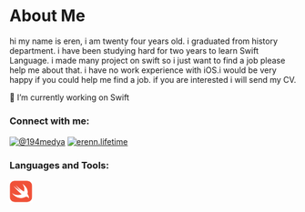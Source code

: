 # About Me
hi my name is eren, i am twenty four years old. i graduated from history department.
i have been studying hard for two years to learn Swift Language. i made many project on swift so i just want to find a job please help me about that.
i have no work experience with iOS.i would be very happy if you could help me find a job.
if you are interested i will send my CV.

 🔭 I’m currently working on Swift
 
<h3 align="left">Connect with me:</h3>
<p align="left">
<a href="[https://twitter.com/@194medya]([https://www.linkedin.com/in/eren-pekdemir-040507225/](https://www.linkedin.com/in/eren-pekdemir-040507225/))" target="blank"><img align="center" src="https://raw.githubusercontent.com/rahuldkjain/github-profile-readme-generator/master/src/images/icons/Social/twitter.svg" alt="@194medya" height="30" width="40" /></a>
<a href="https://linkedin.com/in/erenn. lifetime" target="blank"><img align="center" src="https://raw.githubusercontent.com/rahuldkjain/github-profile-readme-generator/master/src/images/icons/Social/linked-in-alt.svg" alt="erenn.lifetime" height="30" width="40" /></a>
</p>

<h3 align="left">Languages and Tools:</h3>
<p align="left"> <a href="https://developer.apple.com/swift/" target="_blank" rel="noreferrer"> <img src="https://raw.githubusercontent.com/devicons/devicon/master/icons/swift/swift-original.svg" alt="swift" width="40" height="40"/> </a> </p>

